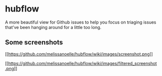 # hubflow

A more beautiful view for Github issues to help you focus on triaging issues that've been hanging around for a little too long.

## Some screenshots

[[https://github.com/melissanoelle/hubflow/wiki/images/screenshot.png]]

[[https://github.com/melissanoelle/hubflow/wiki/images/filtered_screenshot.png]]
